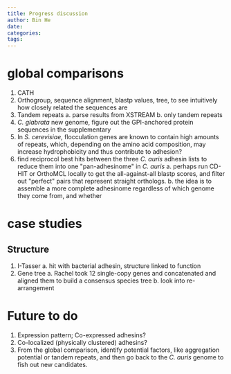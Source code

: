 ```yaml
---
title: Progress discussion
author: Bin He
date: 
categories:
tags:
---
```


# global comparisons
1. CATH
1. Orthogroup, sequence alignment, blastp values, tree, to see intuitively how closely related the sequences are
1. Tandem repeats
    a. parse results from XSTREAM
    b. only tandem repeats
1. _C. glabrata_ new genome, figure out the GPI-anchored protein sequences in the supplementary
1. In _S. cerevisiae_, flocculation genes are known to contain high amounts of repeats, which, depending on the amino acid composition, may increase hydrophobicity and thus contribute to adhesion?
1. find reciprocol best hits between the three _C. auris_ adhesin lists to reduce them into one "pan-adhesinome" in _C. auris_
    a. perhaps run CD-HIT or OrthoMCL locally to get the all-against-all blastp scores, and filter out "perfect" pairs that represent straight orthologs.
    b. the idea is to assemble a more complete adhesinome regardless of which genome they come from, and whether 

# case studies
## Structure
1. I-Tasser
   a. hit with bacterial adhesin, structure linked to function
1. Gene tree
   a. Rachel took 12 single-copy genes and concatenated and aligned them to build a consensus species tree
   b. look into re-arrangement

# Future to do
1. Expression pattern; Co-expressed adhesins?
1. Co-localized (physically clustered) adhesins?
1. From the global comparison, identify potential factors, like aggregation potential or tandem repeats, and then go back to the _C. auris_ genome to fish out new candidates.
